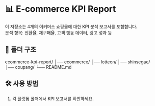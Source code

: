 # 📊 E-commerce KPI Report

이 저장소는 4개의 이커머스 쇼핑몰에 대한 KPI 분석 보고서를 포함합니다.  
분석 항목: 전환율, 재구매율, 고객 행동 데이터, 광고 성과 등  

## 📁 폴더 구조
ecommerce-kpi-report/
│── ecommerce/
│── lotteon/
│── shinsegae/
│── coupang/
└── README.md

## 🛠 사용 방법
1. 각 플랫폼 폴더에서 KPI 보고서를 확인하세요.



